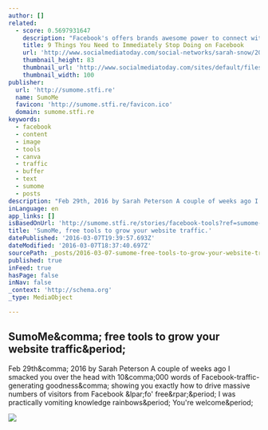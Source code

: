 ```yaml
---
author: []
related:
  - score: 0.5697931647
    description: "Facebook's offers brands awesome power to connect with their customers. But, as with great power in any context, sometimes that power is abused. \"... With great popularity comes some shameful characters looking to tap into Facebook's viral market to sell you their crappy products or scheme your money through affiliate links or worse,\" writes Daniel Zeevi."
    title: 9 Things You Need to Immediately Stop Doing on Facebook
    url: 'http://www.socialmediatoday.com/social-networks/sarah-snow/2015-07-24/9-things-you-need-immediately-stop-doing-facebook'
    thumbnail_height: 83
    thumbnail_url: 'http://www.socialmediatoday.com/sites/default/files/styles/thumbnail/public/post_main_images/facebook_annoying.jpg?itok=BLgSQl_V'
    thumbnail_width: 100
publisher:
  url: 'http://sumome.stfi.re'
  name: SumoMe
  favicon: 'http://sumome.stfi.re/favicon.ico'
  domain: sumome.stfi.re
keywords:
  - facebook
  - content
  - image
  - tools
  - canva
  - traffic
  - buffer
  - text
  - sumome
  - posts
description: "Feb 29th, 2016 by Sarah Peterson A couple of weeks ago I smacked you over the head with 10,000 words of Facebook-traffic-generating goodness, showing you exactly how to drive massive numbers of visitors from Facebook (fo' free). I was practically vomiting knowledge rainbows. You're welcome."
inLanguage: en
app_links: []
isBasedOnUrl: 'http://sumome.stfi.re/stories/facebook-tools?ref=sumome-email-story-facebook-tools&sf=eexdgw'
title: 'SumoMe, free tools to grow your website traffic.'
datePublished: '2016-03-07T19:39:57.693Z'
dateModified: '2016-03-07T18:37:40.697Z'
sourcePath: _posts/2016-03-07-sumome-free-tools-to-grow-your-website-traffic.md
published: true
inFeed: true
hasPage: false
inNav: false
_context: 'http://schema.org'
_type: MediaObject

---
```

<article style=""><h1>SumoMe&amp;comma; free tools to grow your website traffic&amp;period;</h1><p>Feb 29th&amp;comma; 2016 by Sarah Peterson A couple of weeks ago I smacked you over the head with 10&amp;comma;000 words of Facebook-traffic-generating goodness&amp;comma; showing you exactly how to drive massive numbers of visitors from Facebook &amp;lpar;fo' free&amp;rpar;&amp;period; I was practically vomiting knowledge rainbows&amp;period; You're welcome&amp;period;</p><img src="https://sumome-media.s3.amazonaws.com/storyimages/019e0881-9af6-4792-9fb7-2754f09bf396" /></article>